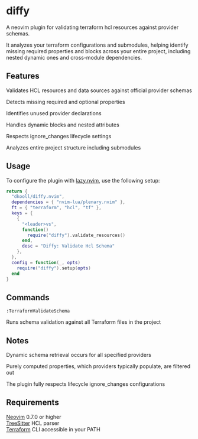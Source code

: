 # diffy

A neovim plugin for validating terraform hcl resources against provider schemas.

It analyzes your terraform configurations and submodules, helping identify missing required properties and blocks across your entire project, including nested dynamic ones and cross-module dependencies.

## Features

Validates HCL resources and data sources against official provider schemas

Detects missing required and optional properties

Identifies unused provider declarations

Handles dynamic blocks and nested attributes

Respects ignore_changes lifecycle settings

Analyzes entire project structure including submodules

## Usage

To configure the plugin with [lazy.nvim](https://github.com/folke/lazy.nvim), use the following setup:

```lua
return {
  "dkooll/diffy.nvim",
  dependencies = { "nvim-lua/plenary.nvim" },
  ft = { "terraform", "hcl", "tf" },
  keys = {
    {
      "<leader>vs",
      function()
        require("diffy").validate_resources()
      end,
      desc = "Diffy: Validate Hcl Schema"
    },
  },
  config = function(_, opts)
    require("diffy").setup(opts)
  end
}
```

## Commands

`:TerraformValidateSchema`

Runs schema validation against all Terraform files in the project

## Notes

Dynamic schema retrieval occurs for all specified providers

Purely computed properties, which providers typically populate, are filtered out

The plugin fully respects lifecycle ignore_changes configurations

## Requirements

[Neovim](https://neovim.io/) 0.7.0 or higher<br>
[TreeSitter](https://github.com/nvim-treesitter/nvim-treesitter) HCL parser<br>
[Terraform](https://developer.hashicorp.com/terraform/install) CLI accessible in your PATH

